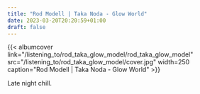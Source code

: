```yaml
---
title: "Rod Modell | Taka Noda - Glow World"
date: 2023-03-20T20:20:59+01:00
draft: false
---
```


{{< albumcover
    link="/listening_to/rod_taka_glow_model/rod_taka_glow_model"
    src="/listening_to/rod_taka_glow_model/cover.jpg"
    width=250
    caption="Rod Modell | Taka Noda - Glow World"
    >}}

Late night chill.
